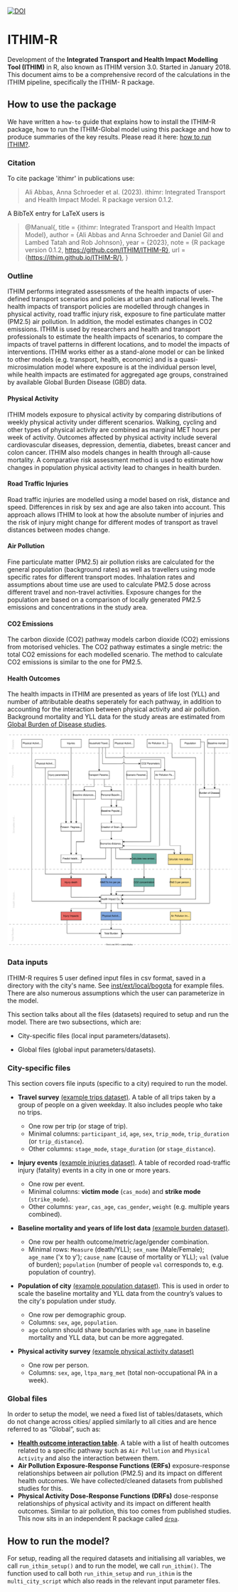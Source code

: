 <!-- badges: start -->

[![DOI](https://zenodo.org/badge/117988409.svg)](https://zenodo.org/badge/latestdoi/117988409)

<!-- badges: end -->

# ITHIM-R

Development of the **Integrated Transport and Health Impact Modelling Tool (ITHIM)** in R, also known as ITHIM version 3.0. Started in January 2018.
This document aims to be a comprehensive record of the calculations in the ITHIM pipeline, specifically the ITHIM- R package. 

## How to use the package

We have written a `how-to` guide that explains how to install the ITHIM-R package, how to run the ITHIM-Global model using this package and how to produce summaries of the key results. Please read it here: [how to run ITHIM?](https://ithim.github.io/ITHIM-R/articles/how-to-run-ITHIM.html).

### Citation

To cite package 'ithimr' in publications use:

> Ali Abbas, Anna Schroeder et al. (2023). ithimr: Integrated Transport and Health Impact Model. R package version 0.1.2.

A BibTeX entry for LaTeX users is

> \@Manual{,
  title = {ithimr: Integrated Transport and Health Impact Model},
  author = {Ali Abbas and Anna Schroeder and Daniel Gil and Lambed Tatah and Rob Johnson},
  year = {2023},
  note = {R package version 0.1.2, https://github.com/ITHIM/ITHIM-R},
  url = {https://ithim.github.io/ITHIM-R/},
}

### Outline

ITHIM performs integrated assessments of the health impacts of user-defined transport scenarios and policies at urban and national levels. The health impacts of transport policies are modelled through changes in physical activity, road traffic injury risk, exposure to fine particulate matter (PM2.5) air pollution. In addition, the model estimates changes in CO2 emissions. ITHIM is used by researchers and health and transport professionals to estimate the health impacts of scenarios, to compare the impacts of travel patterns in different locations, and to model the impacts of interventions. ITHIM works either as a stand-alone model or can be linked to other models (e.g. transport, health, economic) and is a quasi-microsimulation model where exposure is at the individual person level, while health impacts are estimated for aggregated age groups, constrained by available Global Burden Disease (GBD) data.

#### Physical Activity
ITHIM models exposure to physical activity by comparing distributions of weekly physical activity under different scenarios. Walking, cycling and other types of physical activity are combined as marginal MET hours per week of activity. Outcomes affected by physical activity include several cardiovascular diseases, depression, dementia, diabetes, breast cancer and colon cancer. ITHIM also models changes in health through all-cause mortality. A comparative risk assessment method is used to estimate how changes in population physical activity lead to changes in health burden. 

#### Road Traffic Injuries
Road traffic injuries are modelled using a model based on risk, distance and speed. Differences in risk by sex and age are also taken into account. This approach allows ITHIM to look at how the absolute number of injuries and the risk of injury might change for different modes of transport as travel distances between modes change.

#### Air Pollution
Fine particulate matter (PM2.5) air pollution risks are calculated for the general population (background rates) as well as travellers using mode specific rates for different transport modes. Inhalation rates and assumptions about time use are used to calculate PM2.5 dose across different travel and non-travel activities. Exposure changes for the population are based on a comparison of locally generated PM2.5 emissions and concentrations in the study area.

#### CO2 Emissions

The carbon dioxide (CO2) pathway models carbon dioxide (CO2) emissions from motorised vehicles. The CO2 pathway estimates a single metric: the total CO2 emissions for each modelled scenario. The method to calculate CO2 emissions is similar to the one for PM2.5.

#### Health Outcomes

The health impacts in ITHIM are presented as years of life lost (YLL) and number of attributable deaths seperately for each pathway, in addition to accounting for the interaction between physical activity and air pollution. Background mortality and YLL data for the study areas are estimated from [Global Burden of Disease studies](https://www.healthdata.org/research-analysis/gbd).

![Model Layout](man/figures/BigPicture_v3-7.svg)

### Data inputs

ITHIM-R requires 5 user defined input files in csv format, saved in a directory with the city's name. See [inst/ext/local/bogota](https://raw.githubusercontent.com/ITHIM/ITHIM-R/bogota/inst/extdata/local/bogota) for example files. There are also numerous assumptions which the user can parameterize in the model.

This section talks about all the files (datasets) required to setup and run the model. There are two subsections, which are:

-   City-specific files (local input parameters/datasets).

-   Global files (global input parameters/datasets).

### City-specific files

This section covers file inputs (specific to a city) required to run the model.

-   **Travel survey** [(example trips dataset)](https://raw.githubusercontent.com/ITHIM/ITHIM-R/bogota/inst/extdata/local/bogota/trips_bogota.csv). A table of all trips taken by a group of people on a given weekday. It also includes people who take no trips.

    -   One row per trip (or stage of trip).
    -   Minimal columns: `participant_id`, `age`, `sex`, `trip_mode`, `trip_duration` (or `trip_distance`).
    -   Other columns: `stage_mode`, `stage_duration` (or `stage_distance`).

-   **Injury events** [(example injuries dataset)](https://raw.githubusercontent.com/ITHIM/ITHIM-R/bogota/inst/extdata/local/bogota/injuries_bogota.csv). A table of recorded road-traffic injury (fatality) events in a city in one or more years.

    -   One row per event.
    -   Minimal columns: **victim mode** (`cas_mode`) and **strike mode** (`strike_mode`).
    -   Other columns: `year`, `cas_age`, `cas_gender`, `weight` (e.g. multiple years combined).

-   **Baseline mortality and years of life lost data** [(example burden dataset)](https://raw.githubusercontent.com/ITHIM/ITHIM-R/bogota/inst/extdata/local/bogota/gbd_bogota.csv).

    -   One row per health outcome/metric/age/gender combination.
    -   Minimal rows: `Measure` (death/YLL); `sex_name` (Male/Female); `age_name` ('x to y'); `cause_name` (cause of mortality or YLL); `val` (value of burden); `population` (number of people `val` corresponds to, e.g. population of country).

-   **Population of city** [(example population dataset)](https://raw.githubusercontent.com/ITHIM/ITHIM-R/bogota/inst/extdata/local/bogota/population_bogota.csv). This is used in order to scale the baseline mortality and YLL data from the country’s values to the city's population under study.

    -   One row per demographic group.
    -   Columns: `sex`, `age`, `population`.
    -   `age` column should share boundaries with `age_name` in baseline mortality and YLL data, but can be more aggregated.

-   **Physical activity survey** [(example physical activity dataset)](https://raw.githubusercontent.com/ITHIM/ITHIM-R/bogota/inst/extdata/local/bogota/pa_bogota.csv)

    -   One row per person.
    -   Columns: `sex`, `age`, `ltpa_marg_met` (total non-occupational PA in a week).

### Global files

In order to setup the model, we need a fixed list of tables/datasets, which do not change across cities/ applied similarly to all cities and are hence referred to as “Global”, such as:

-   [**Health outcome interaction table**](https://raw.githubusercontent.com/ITHIM/ITHIM-R/bogota/inst/extdata/global/dose_response/disease_outcomes_lookup.csv). A table with a list of health outcomes related to a specific pathway such as `Air Pollution` and `Physical Activity` and also the interaction between them.
-   **Air Pollution Exposure-Response Functions (ERFs)** exposure-response relationships between air pollution (PM2.5) and its impact on different health outcomes. We have collected/cleaned datasets from published studies for this.
-   **Physical Activity Dose-Response Functions (DRFs)** dose-response relationships of physical activity and its impact on different health outcomes. Similar to air pollution, this too comes from published studies. This now sits in an independent R package called [`drpa`](https://github.com/meta-analyses/drpa/).

## How to run the model?

For setup, reading all the required datasets and initialising all variables, we call `run_ithim_setup()` and to run the model, we call `run_ithim()`. The function used to call both `run_ithim_setup` and `run_ithim` is the `multi_city_script` which also reads in the relevant input parameter files. 
